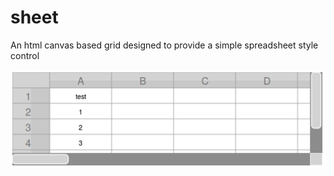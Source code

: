 # sheet
An html canvas based grid designed to provide a simple spreadsheet style control

![image](Screenshot.png?raw=true)
